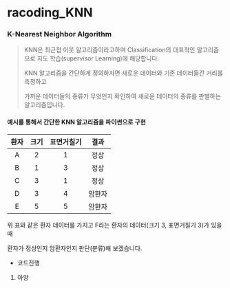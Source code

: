 # racoding_KNN
### K-Nearest Neighbor Algorithm
> KNN은 최근접 이웃 알고리즘이라고하며 Classification의 대표적인 알고리즘으로 지도 학습(supervisor Learning)에 해당합니다.
> 
> KNN 알고리즘을 간단하게 정의하자면 새로운 데이터와 기존 데이터들간 거리를 측정하고 
>
> 가까운 데이터들의 종류가 무엇인지 확인하여 새로운 데이터의 종류를 판별하는 알고리즘입니다.

#### 예시를 통해서 간단한 KNN 알고리즘을 파이썬으로 구현
|환자|크기|표면거칠기|결과|
|:--:|:--:|:--:|:--:|
|A|2|1|정상|
|B|1|3|정상|
|C|3|1|정상|
|D|3|4|암환자|
|E|5|5|암환자|

위 표와 같은 환자 데이터를 가지고 F라는 환자의 데이터(크기 3, 표면거칠기 3)가 있을 때 

환자가 정상인지 암환자인지 판단(분류)해 보겠습니다.

* 코드진행
  
 1. 아앙

